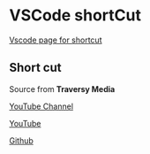 # VSCode shortCut


[Vscode page for shortcut](https://code.visualstudio.com/shortcuts/keyboard-shortcuts-macos.pdf)

## Short cut

Source from **Traversy Media**

[YouTube Channel](https://www.youtube.com/channel/UC29ju8bIPH5as8OGnQzwJyA)

[YouTube](https://www.youtube.com/watch?v=Xa5EU-qAv-I)

[Github](https://gist.github.com/bradtraversy/b28a0a361880141af928ada800a671d9)

<script src="https://gist.github.com/bradtraversy/b28a0a361880141af928ada800a671d9.js"></script>

